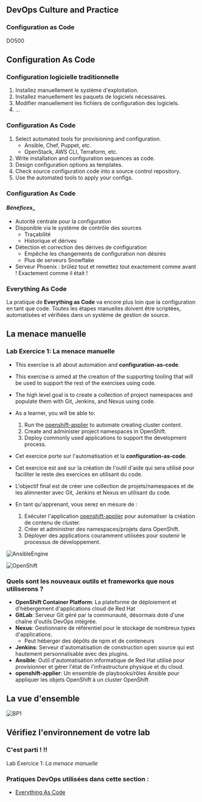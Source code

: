 <!-- .slide: data-background-image="images/RH_NewBrand_Background.png" -->
## DevOps Culture and Practice <!-- {_class="course-title"} -->
### Configuration as Code <!-- {_class="title-color"} -->
DO500 <!-- {_class="title-color"} -->



<!--.slide: id="config-as-code" -->
## Configuration As Code



### Configuration logicielle traditionnelle
1. Installez manuellement le système d'exploitation.
2. Installez manuellement les paquets de logiciels nécessaires.
3. Modifier manuellement les fichiers de configuration des logiciels.
4. ...



### Configuration As Code
1. Select automated tools for provisioning and configuration.
   * Ansible, Chef, Puppet, etc.
   * OpenStack, AWS CLI, Terraform, etc.
2. Write installation and configuration sequences as code.
3. Design configuration options as templates.
4. Check source configuration code into a source control repository.
5. Use the automated tools to apply your configs.



### Configuration As Code
#### _Bénéfices__
* Autorité centrale pour la configuration
* Disponible via le système de contrôle des sources
  * Traçabilité
  * Historique et dérives
* Détection et correction des dérives de configuration
  * Empêche les changements de configuration non désirés
  * Plus de serveurs Snowflake
* Serveur Phoenix : brûlez tout et remettez tout exactement comme avant ! Exactement comme il était !



### Everything As Code
La pratique de **Everything as Code** va encore plus loin que la configuration en tant que code. Toutes les étapes manuelles doivent être scriptées, automatisées et vérifiées dans un système de gestion de source.



<!--.slide: id="manual-menace" -->
## La menace manuelle



### Lab Exercice 1: La menace manuelle
* This exercise is all about automation and **configuration-as-code**.
* This exercise is aimed at the creation of the supporting tooling that will be
used to support the rest of the exercises using code.
* The high level goal is to create a collection of project namespaces and
populate them with Git, Jenkins, and Nexus using code.
* As a learner, you will be able to:
  1. Run the [openshift-applier](https://github.com/redhat-cop/openshift-applier/)
  to automate creating cluster content.
  2. Create and administer project namespaces in OpenShift.
  3. Deploy commonly used applications to support the development process.

* Cet exercice porte sur l'automatisation et la **configuration-as-code**.
* Cet exercice est axé sur la création de l'outil d'aide qui sera utilisé pour faciliter le reste des exercices en utilisant du code.
* L'objectif final est de créer une collection de projets/namespaces et de les alimnenter avec Git, Jenkins et Nexus en utilisant du code.
* En tant qu'apprenant, vous serez en mesure de :
  1. Exécuter l'application [openshift-applier](https://github.com/redhat-cop/openshift-applier/)  pour automatiser la création de contenu de cluster.
  2. Créer et administrer des namespaces/projets dans OpenShift.
  3. Déployer des applications couramment utilisées pour soutenir le processus de développement.




![AnsibleEngine](images/PairAndMob/ansible.png)



![OpenShift](images/PairAndMob/openshift.png)



### Quels sont les nouveaux outils et frameworks que nous utiliserons ?
* **OpenShift Container Platform**: La plateforme de déploiement et d'hébergement d'applications cloud de Red Hat
* **GitLab**: Serveur Git géré par la communauté, désormais doté d'une chaîne d'outils DevOps intégrée.
* **Nexus**: Gestionnaire de référentiel pour le stockage de nombreux types d'applications.
  *  Peut héberger des dépôts de npm et de conteneurs
* **Jenkins**: Serveur d'automatisation de construction open source qui est hautement personnalisable avec des plugins.
* **Ansible**: Outil d'automatisation informatique de Red Hat utilisé pour provisionner et gérer l'état de l'infrastructure physique et du cloud.
* **openshift-applier**: Un ensemble de playbooks/rôles Ansible pour appliquer les objets OpenShift à un cluster OpenShift



## La vue d'ensemble
![BP1](images/bp-1-manual-menace.jpg)



## Vérifiez l'environnement de votre lab


### C'est parti ! !!
Lab Exercice 1: _La menace manuelle_



<!-- .slide: data-background-image="images/chef-background.png", class="white-style" -->
### Pratiques DevOps utilisées dans cette section :
- [Everything As Code](https://openpracticelibrary.com/practice/everything-as-code/)
